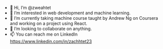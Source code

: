 - 👋 Hi, I’m @zweahtet
- 👀 I’m interested in web development and machine learning.
- 🌱 I’m currently taking machine course taught by Andrew Ng on Coursera and working on a project using React.
- 💞️ I’m looking to collaborate on anything.
- 📫 You can reach me on LinkedIn https://www.linkedin.com/in/zachhtet23

<!---
zweahtet/zweahtet is a ✨ special ✨ repository because its `README.md` (this file) appears on your GitHub profile.
You can click the Preview link to take a look at your changes.
--->
